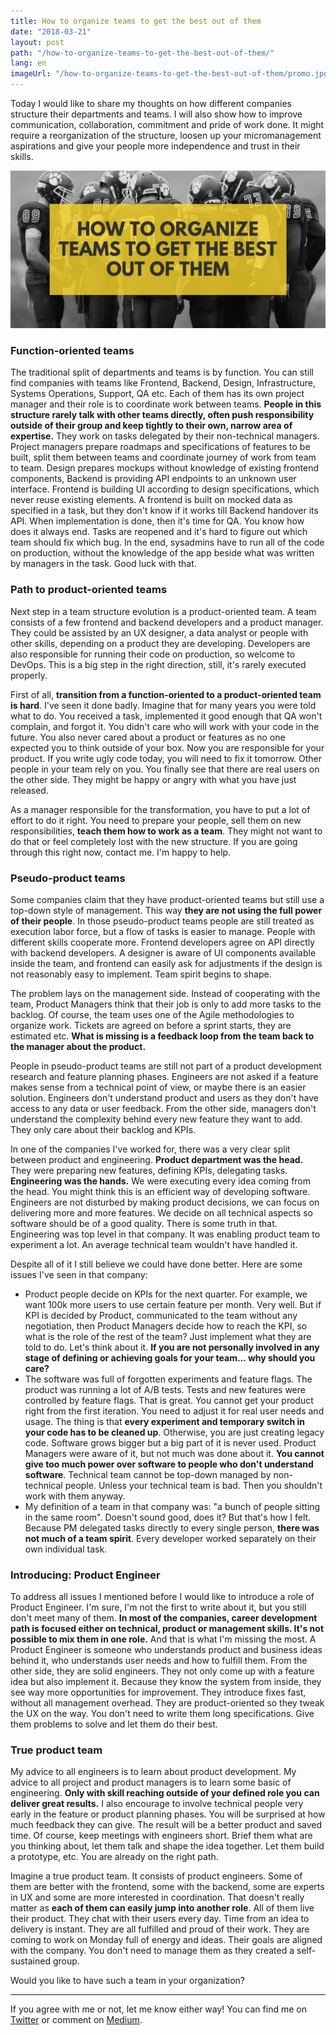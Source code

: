 ```yaml
---
title: How to organize teams to get the best out of them
date: "2018-03-21"
layout: post
path: "/how-to-organize-teams-to-get-the-best-out-of-them/"
lang: en
imageUrl: "/how-to-organize-teams-to-get-the-best-out-of-them/promo.jpg"
---
```


Today I would like to share my thoughts on how different companies structure their departments and teams. I will also show how to improve communication, collaboration, commitment and pride of work done. It might require a reorganization of the structure, loosen up your micromanagement aspirations and give your people more independence and trust in their skills.

![how to organize teams](./promo.jpg)

### Function-oriented teams

The traditional split of departments and teams is by function. You can still find companies with teams like Frontend, Backend, Design, Infrastructure, Systems Operations, Support, QA etc. Each of them has its own project manager and their role is to coordinate work between teams. **People in this structure rarely talk with other teams directly, often push responsibility outside of their group and keep tightly to their own, narrow area of expertise.** They work on tasks delegated by their non-technical managers. Project managers prepare roadmaps and specifications of features to be built, split them between teams and coordinate journey of work from team to team. Design prepares mockups without knowledge of existing frontend components, Backend is providing API endpoints to an unknown user interface. Frontend is building UI according to design specifications, which never reuse existing elements. A frontend is built on mocked data as specified in a task, but they don't know if it works till Backend handover its API. When implementation is done, then it's time for QA. You know how does it always end. Tasks are reopened and it's hard to figure out which team should fix which bug. In the end, sysadmins have to run all of the code on production, without the knowledge of the app beside what was written by managers in the task. Good luck with that.

### Path to product-oriented teams

Next step in a team structure evolution is a product-oriented team. A team consists of a few frontend and backend developers and a product manager. They could be assisted by an UX designer, a data analyst or people with other skills, depending on a product they are developing. Developers are also responsible for running their code on production, so welcome to DevOps. This is a big step in the right direction, still, it's rarely executed properly.

First of all, **transition from a function-oriented to a product-oriented team is hard**. I've seen it done badly. Imagine that for many years you were told what to do. You received a task, implemented it good enough that QA won't complain, and forgot it. You didn't care who will work with your code in the future. You also never cared about a product or features as no one expected you to think outside of your box. Now you are responsible for your product. If you write ugly code today, you will need to fix it tomorrow. Other people in your team rely on you. You finally see that there are real users on the other side. They might be happy or angry with what you have just released.

As a manager responsible for the transformation, you have to put a lot of effort to do it right. You need to prepare your people, sell them on new responsibilities, **teach them how to work as a team**. They might not want to do that or feel completely lost with the new structure. If you are going through this right now, contact me. I'm happy to help.

### Pseudo-product teams

Some companies claim that they have product-oriented teams but still use a top-down style of management. This way **they are not using the full power of their people**. In those pseudo-product teams people are still treated as execution labor force, but a flow of tasks is easier to manage. People with different skills cooperate more. Frontend developers agree on API directly with backend developers. A designer is aware of UI components available inside the team, and frontend can easily ask for adjustments if the design is not reasonably easy to implement. Team spirit begins to shape.

The problem lays on the management side. Instead of cooperating with the team, Product Managers think that their job is only to add more tasks to the backlog. Of course, the team uses one of the Agile methodologies to organize work. Tickets are agreed on before a sprint starts, they are estimated etc. **What is missing is a feedback loop from the team back to the manager about the product.**

People in pseudo-product teams are still not part of a product development research and feature planning phases. Engineers are not asked if a feature makes sense from a technical point of view, or maybe there is an easier solution. Engineers don't understand product and users as they don't have access to any data or user feedback. From the other side, managers don't understand the complexity behind every new feature they want to add. They only care about their backlog and KPIs.

In one of the companies I've worked for, there was a very clear split between product and engineering. **Product department was the head.** They were preparing new features, defining KPIs, delegating tasks. **Engineering was the hands.** We were executing every idea coming from the head. You might think this is an efficient way of developing software. Engineers are not disturbed by making product decisions, we can focus on delivering more and more features. We decide on all technical aspects so software should be of a good quality. There is some truth in that. Engineering was top level in that company. It was enabling product team to experiment a lot. An average technical team wouldn't have handled it.

Despite all of it I still believe we could have done better. Here are some issues I've seen in that company:

* Product people decide on KPIs for the next quarter. For example, we want 100k more users to use certain feature per month. Very well. But if KPI is decided by Product, communicated to the team without any negotiation, then Product Managers decide how to reach the KPI, so what is the role of the rest of the team? Just implement what they are told to do. Let's think about it. **If you are not personally involved in any stage of defining or achieving goals for your team... why should you care?**
* The software was full of forgotten experiments and feature flags. The product was running a lot of A/B tests. Tests and new features were controlled by feature flags. That is great. You cannot get your product right from the first iteration. You need to adjust it for real user needs and usage. The thing is that **every experiment and temporary switch in your code has to be cleaned up**. Otherwise, you are just creating legacy code. Software grows bigger but a big part of it is never used. Product Managers were aware of it, but not much was done about it. **You cannot give too much power over software to people who don't understand software**. Technical team cannot be top-down managed by non-technical people. Unless your technical team is bad. Then you shouldn't work with them anyway.
* My definition of a team in that company was: "a bunch of people sitting in the same room". Doesn't sound good, does it? But that's how I felt. Because PM delegated tasks directly to every single person, **there was not much of a team spirit**. Every developer worked separately on their own individual task.

### Introducing: Product Engineer

To address all issues I mentioned before I would like to introduce a role of Product Engineer. I'm sure, I'm not the first to write about it, but you still don't meet many of them. **In most of the companies, career development path is focused either on technical, product or management skills. It's not possible to mix them in one role.** And that is what I'm missing the most. A Product Engineer is someone who understands product and business ideas behind it, who understands user needs and how to fulfill them. From the other side, they are solid engineers. They not only come up with a feature idea but also implement it. Because they know the system from inside, they see way more opportunities for improvement. They introduce fixes fast, without all management overhead. They are product-oriented so they tweak the UX on the way. You don't need to write them long specifications. Give them problems to solve and let them do their best.

### True product team

My advice to all engineers is to learn about product development. My advice to all project and product managers is to learn some basic of engineering. **Only with skill reaching outside of your defined role you can deliver great results.** I also encourage to involve technical people very early in the feature or product planning phases. You will be surprised at how much feedback they can give. The result will be a better product and saved time. Of course, keep meetings with engineers short. Brief them what are you thinking about, let them talk and shape the idea together. Let them build a prototype, etc. You are already on the right path.

Imagine a true product team. It consists of product engineers. Some of them are better with the frontend, some with the backend, some are experts in UX and some are more interested in coordination. That doesn't really matter as **each of them can easily jump into another role**. All of them live their product. They chat with their users every day. Time from an idea to delivery is instant. They are all fulfilled and proud of their work. They are coming to work on Monday full of energy and ideas. Their goals are aligned with the company. You don't need to manage them as they created a self-sustained group.

Would you like to have such a team in your organization?

---

If you agree with me or not, let me know either way! You can find me on [Twitter](https://twitter.com/krzysu) or comment on [Medium](https://medium.com/@krzysu/how-to-organize-teams-to-get-the-best-out-of-them-3ded40b4425).
